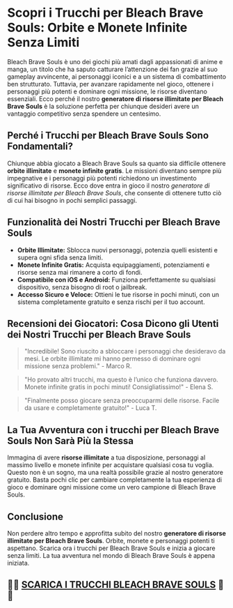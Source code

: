 <h1>Scopri i Trucchi per Bleach Brave Souls: Orbite e Monete Infinite Senza Limiti</h1>

<p>Bleach Brave Souls è uno dei giochi più amati dagli appassionati di anime e manga, un titolo che ha saputo catturare l’attenzione dei fan grazie al suo gameplay avvincente, ai personaggi iconici e a un sistema di combattimento ben strutturato. Tuttavia, per avanzare rapidamente nel gioco, ottenere i personaggi più potenti e dominare ogni missione, le risorse diventano essenziali. Ecco perché il nostro <strong>generatore di risorse illimitate per Bleach Brave Souls</strong> è la soluzione perfetta per chiunque desideri avere un vantaggio competitivo senza spendere un centesimo.</p>

<h2>Perché i Trucchi per Bleach Brave Souls Sono Fondamentali?</h2>
<p>Chiunque abbia giocato a Bleach Brave Souls sa quanto sia difficile ottenere <strong>orbite illimitate</strong> e <strong>monete infinite gratis</strong>. Le missioni diventano sempre più impegnative e i personaggi più potenti richiedono un investimento significativo di risorse. Ecco dove entra in gioco il nostro <em>generatore di risorse illimitate per Bleach Brave Souls</em>, che consente di ottenere tutto ciò di cui hai bisogno in pochi semplici passaggi.</p>

<h2>Funzionalità dei Nostri Trucchi per Bleach Brave Souls</h2>
<ul>
  <li><strong>Orbite Illimitate:</strong> Sblocca nuovi personaggi, potenzia quelli esistenti e supera ogni sfida senza limiti.</li>
  <li><strong>Monete Infinite Gratis:</strong> Acquista equipaggiamenti, potenziamenti e risorse senza mai rimanere a corto di fondi.</li>
  <li><strong>Compatibile con iOS e Android:</strong> Funziona perfettamente su qualsiasi dispositivo, senza bisogno di root o jailbreak.</li>
  <li><strong>Accesso Sicuro e Veloce:</strong> Ottieni le tue risorse in pochi minuti, con un sistema completamente gratuito e senza rischi per il tuo account.</li>
</ul>

<h2>Recensioni dei Giocatori: Cosa Dicono gli Utenti dei Nostri Trucchi per Bleach Brave Souls</h2>
<blockquote>
  <p>"Incredibile! Sono riuscito a sbloccare i personaggi che desideravo da mesi. Le orbite illimitate mi hanno permesso di dominare ogni missione senza problemi." - Marco R.</p>
</blockquote>
<blockquote>
  <p>"Ho provato altri trucchi, ma questo è l’unico che funziona davvero. Monete infinite gratis in pochi minuti! Consigliatissimo!" - Elena S.</p>
</blockquote>
<blockquote>
  <p>"Finalmente posso giocare senza preoccuparmi delle risorse. Facile da usare e completamente gratuito!" - Luca T.</p>
</blockquote>

<h2>La Tua Avventura con i trucchi per Bleach Brave Souls Non Sarà Più la Stessa</h2>
<p>Immagina di avere <strong>risorse illimitate</strong> a tua disposizione, personaggi al massimo livello e monete infinite per acquistare qualsiasi cosa tu voglia. Questo non è un sogno, ma una realtà possibile grazie al nostro generatore gratuito. Basta pochi clic per cambiare completamente la tua esperienza di gioco e dominare ogni missione come un vero campione di Bleach Brave Souls.</p>

<h2>Conclusione</h2>
<p>Non perdere altro tempo e approfitta subito del nostro <strong>generatore di risorse illimitate per Bleach Brave Souls</strong>. Orbite, monete e personaggi potenti ti aspettano. Scarica ora i trucchi per Bleach Brave Souls e inizia a giocare senza limiti. La tua avventura nel mondo di Bleach Brave Souls è appena iniziata.</p>

## 🫵🫵 [SCARICA I TRUCCHI BLEACH BRAVE SOULS](https://tinyurl.com/anto025ita) 🫵🫵
